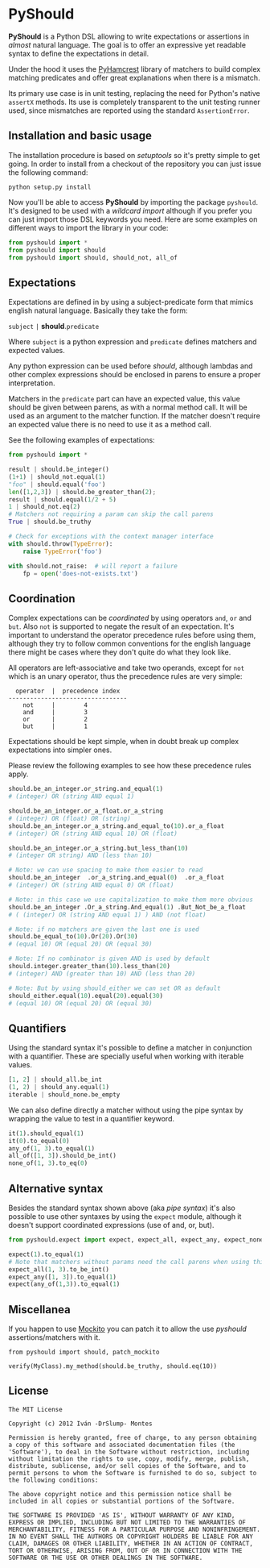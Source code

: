 PyShould
========

**PyShould** is a Python DSL allowing to write expectations or assertions in 
_almost_ natural language. The goal is to offer an expressive yet readable syntax
to define the expectations in detail. 

Under the hood it uses the [PyHamcrest](http://packages.python.org/PyHamcrest/) 
library of matchers to build complex matching predicates and offer great
explanations when there is a mismatch.

Its primary use case is in unit testing, replacing the need for Python's native
`assertX` methods. Its use is completely transparent to the unit testing runner
used, since mismatches are reported using the standard `AssertionError`.


## Installation and basic usage

The installation procedure is based on _setuptools_ so it's pretty simple to get 
going. In order to install from a checkout of the repository you can just issue the
following command:

    python setup.py install

Now you'll be able to access **PyShould** by importing the package `pyshould`. It's
designed to be used with a _wildcard import_ although if you prefer you can just 
import those DSL keywords you need. Here are some examples on different ways to import
the library in your code:

```python
from pyshould import *
from pyshould import should
from pyshould import should, should_not, all_of
```

## Expectations

Expectations are defined in by using a subject-predicate form that mimics
english natural language. Basically they take the form:

`subject` `|` **should**.`predicate`

Where `subject` is a python expression and `predicate` defines matchers and 
expected values.

Any python expression can be used before _should_, although lambdas and other
complex expressions should be enclosed in parens to ensure a proper interpretation.

Matchers in the `predicate` part can have an expected value, this value should be
given between parens, as with a normal method call. It will be used as an argument 
to the matcher function. If the matcher doesn't require an expected value there is 
no need to use it as a method call.

See the following examples of expectations:

```python
from pyshould import *

result | should.be_integer()
(1+1) | should_not.equal(1)
"foo" | should.equal('foo')
len([1,2,3]) | should.be_greater_than(2);
result | should.equal(1/2 + 5)
1 | should_not.eq(2)
# Matchers not requiring a param can skip the call parens
True | should.be_truthy

# Check for exceptions with the context manager interface
with should.throw(TypeError):
    raise TypeError('foo')

with should.not_raise:  # will report a failure
    fp = open('does-not-exists.txt')
```

## Coordination

Complex expectations can be _coordinated_ by using operators `and`, `or` and
`but`. Also `not` is supported to negate the result of an expectation. It's
important to understand the operator precedence rules before using them,
although they try to follow common conventions for the english language there
might be cases where they don't quite do what they look like.

All operators are left-associative and take two operands, except for `not` which
is an unary operator, thus the precedence rules are very simple:

      operator  |  precedence index
    ---------------------------------
        not     |        4
        and     |        3
        or      |        2
        but     |        1

Expectations should be kept simple, when in doubt break up complex expectations 
into simpler ones.

Please review the following examples to see how these precedence rules
apply.

```python
should.be_an_integer.or_string.and_equal(1)
# (integer) OR (string AND equal 1)

should.be_an_integer.or_a_float.or_a_string
# (integer) OR (float) OR (string)
should.be_an_integer.or_a_string.and_equal_to(10).or_a_float
# (integer) OR (string AND equal 10) OR (float)

should.be_an_integer.or_a_string.but_less_than(10)
# (integer OR string) AND (less than 10)

# Note: we can use spacing to make them easier to read
should.be_an_integer  .or_a_string.and_equal(0)  .or_a_float
# (integer) OR (string AND equal 0) OR (float)

# Note: in this case we use capitalization to make them more obvious
should.be_an_integer .Or_a_string.And_equal(1) .But_Not_be_a_float
# ( (integer) OR (string AND equal 1) ) AND (not float)

# Note: if no matchers are given the last one is used
should.be_equal_to(10).Or(20).Or(30)
# (equal 10) OR (equal 20) OR (equal 30)

# Note: If no combinator is given AND is used by default
should.integer.greater_than(10).less_than(20)
# (integer) AND (greater than 10) AND (less than 20)

# Note: But by using should_either we can set OR as default
should_either.equal(10).equal(20).equal(30)
# (equal 10) OR (equal 20) OR (equal 30)
```

## Quantifiers

Using the standard syntax it's possible to define a matcher in conjunction
with a quantifier. These are specially useful when working with iterable
values.

```python
[1, 2] | should_all.be_int
(1, 2) | should_any.equal(1)
iterable | should_none.be_empty
```

We can also define directly a matcher without using the pipe syntax by
wrapping the value to test in a quantifier keyword.

```python
it(1).should_equal(1)
it(0).to_equal(0)
any_of(1, 3).to_equal(1)
all_of([1, 3]).should_be_int()
none_of(1, 3).to_eq(0)
```


## Alternative syntax

Besides the standard syntax shown above (aka _pipe syntax_) it's also possible
to use other syntaxes by using the `expect` module, although it doesn't support
coordinated expressions (use of and, or, but).

```python
from pyshould.expect import expect, expect_all, expect_any, expect_none

expect(1).to_equal(1)
# Note that matchers without params need the call parens when using this syntax
expect_all(1, 3).to_be_int()
expect_any([1, 3]).to_equal(1)
expect(any_of(1,3)).to_equal(1)
```


## Miscellanea

If you happen to use [Mockito](https://code.google.com/p/mockito-python/) you can
patch it to allow the use *pyshould* assertions/matchers with it.

    from pyshould import should, patch_mockito

    verify(MyClass).my_method(should.be_truthy, should.eq(10))


## License

    The MIT License

    Copyright (c) 2012 Iván -DrSlump- Montes

    Permission is hereby granted, free of charge, to any person obtaining
    a copy of this software and associated documentation files (the
    'Software'), to deal in the Software without restriction, including
    without limitation the rights to use, copy, modify, merge, publish,
    distribute, sublicense, and/or sell copies of the Software, and to
    permit persons to whom the Software is furnished to do so, subject to
    the following conditions:

    The above copyright notice and this permission notice shall be
    included in all copies or substantial portions of the Software.

    THE SOFTWARE IS PROVIDED 'AS IS', WITHOUT WARRANTY OF ANY KIND,
    EXPRESS OR IMPLIED, INCLUDING BUT NOT LIMITED TO THE WARRANTIES OF
    MERCHANTABILITY, FITNESS FOR A PARTICULAR PURPOSE AND NONINFRINGEMENT.
    IN NO EVENT SHALL THE AUTHORS OR COPYRIGHT HOLDERS BE LIABLE FOR ANY
    CLAIM, DAMAGES OR OTHER LIABILITY, WHETHER IN AN ACTION OF CONTRACT,
    TORT OR OTHERWISE, ARISING FROM, OUT OF OR IN CONNECTION WITH THE
    SOFTWARE OR THE USE OR OTHER DEALINGS IN THE SOFTWARE.


